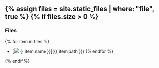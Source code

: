 
{% assign files = site.static_files | where: "file", true %}
{% if files.size > 0 %}
---
### Files

{% for item in files %}
- [![](https://api.iconify.design/ri/file-fill.svg?height=16) {{ item.name }}]({{ item.path }})
{% endfor %}

{% endif %}
